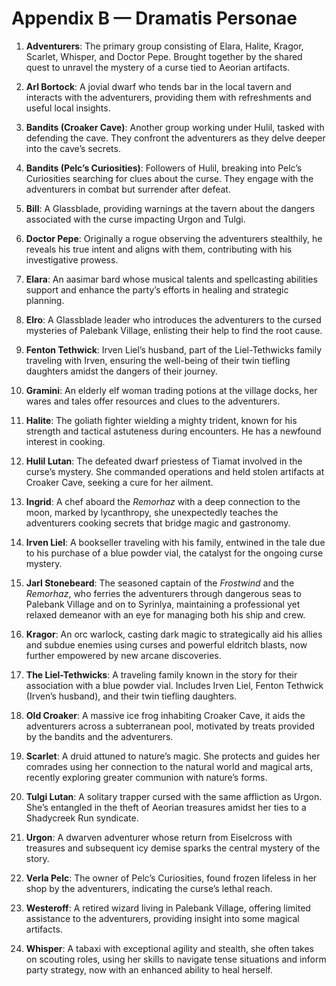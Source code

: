 # Appendix B — Dramatis Personae

1. **Adventurers**: The primary group consisting of Elara, Halite, Kragor, Scarlet, Whisper, and Doctor Pepe. Brought together by the shared quest to unravel the mystery of a curse tied to Aeorian artifacts.

2. **Arl Bortock**: A jovial dwarf who tends bar in the local tavern and interacts with the adventurers, providing them with refreshments and useful local insights.

3. **Bandits (Croaker Cave)**: Another group working under Hulil, tasked with defending the cave. They confront the adventurers as they delve deeper into the cave’s secrets.

4. **Bandits (Pelc’s Curiosities)**: Followers of Hulil, breaking into Pelc’s Curiosities searching for clues about the curse. They engage with the adventurers in combat but surrender after defeat.

5. **Bill**: A Glassblade, providing warnings at the tavern about the dangers associated with the curse impacting Urgon and Tulgi.

6. **Doctor Pepe**: Originally a rogue observing the adventurers stealthily, he reveals his true intent and aligns with them, contributing with his investigative prowess.

7. **Elara**: An aasimar bard whose musical talents and spellcasting abilities support and enhance the party’s efforts in healing and strategic planning.

8. **Elro**: A Glassblade leader who introduces the adventurers to the cursed mysteries of Palebank Village, enlisting their help to find the root cause.

9. **Fenton Tethwick**: Irven Liel’s husband, part of the Liel-Tethwicks family traveling with Irven, ensuring the well-being of their twin tiefling daughters amidst the dangers of their journey.

10. **Gramini**: An elderly elf woman trading potions at the village docks, her wares and tales offer resources and clues to the adventurers.

11. **Halite**: The goliath fighter wielding a mighty trident, known for his strength and tactical astuteness during encounters. He has a newfound interest in cooking.

12. **Hulil Lutan**: The defeated dwarf priestess of Tiamat involved in the curse’s mystery. She commanded operations and held stolen artifacts at Croaker Cave, seeking a cure for her ailment.

13. **Ingrid**: A chef aboard the *Remorhaz* with a deep connection to the moon, marked by lycanthropy, she unexpectedly teaches the adventurers cooking secrets that bridge magic and gastronomy.

14. **Irven Liel**: A bookseller traveling with his family, entwined in the tale due to his purchase of a blue powder vial, the catalyst for the ongoing curse mystery.

15. **Jarl Stonebeard**: The seasoned captain of the *Frostwind* and the *Remorhaz*, who ferries the adventurers through dangerous seas to Palebank Village and on to Syrinlya, maintaining a professional yet relaxed demeanor with an eye for managing both his ship and crew.

16. **Kragor**: An orc warlock, casting dark magic to strategically aid his allies and subdue enemies using curses and powerful eldritch blasts, now further empowered by new arcane discoveries.

17. **The Liel-Tethwicks**: A traveling family known in the story for their association with a blue powder vial. Includes Irven Liel, Fenton Tethwick (Irven’s husband), and their twin tiefling daughters.

18. **Old Croaker**: A massive ice frog inhabiting Croaker Cave, it aids the adventurers across a subterranean pool, motivated by treats provided by the bandits and the adventurers.

19. **Scarlet**: A druid attuned to nature’s magic. She protects and guides her comrades using her connection to the natural world and magical arts, recently exploring greater communion with nature’s forms.

20. **Tulgi Lutan**: A solitary trapper cursed with the same affliction as Urgon. She’s entangled in the theft of Aeorian treasures amidst her ties to a Shadycreek Run syndicate.

21. **Urgon**: A dwarven adventurer whose return from Eiselcross with treasures and subsequent icy demise sparks the central mystery of the story.

22. **Verla Pelc**: The owner of Pelc’s Curiosities, found frozen lifeless in her shop by the adventurers, indicating the curse’s lethal reach.

23. **Westeroff**: A retired wizard living in Palebank Village, offering limited assistance to the adventurers, providing insight into some magical artifacts.

24. **Whisper**: A tabaxi with exceptional agility and stealth, she often takes on scouting roles, using her skills to navigate tense situations and inform party strategy, now with an enhanced ability to heal herself.
